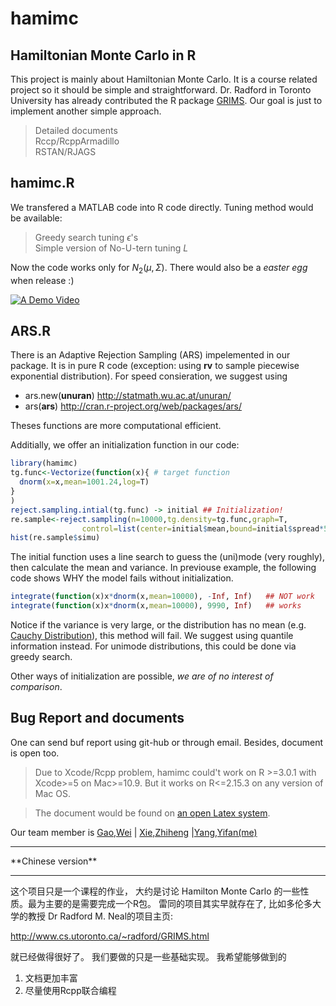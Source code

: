 hamimc
==============

Hamiltonian Monte Carlo in R
----------------------------------
This project is mainly about Hamiltonian Monte Carlo. It is a course related project so it should be simple and straightforward. Dr. Radford in Toronto University has already contributed the R package [GRIMS](http://www.cs.utoronto.ca/~radford/GRIMS.html). Our goal is just to implement another simple approach.

> Detailed documents    
> Rccp/RcppArmadillo    
> RSTAN/RJAGS	


hamimc.R
-----------------------
We transfered a MATLAB code into R code directly. Tuning method would be available:

> Greedy search tuning $\epsilon$'s   
> Simple version of No-U-tern tuning $L$

Now the code works only for $N_2(\mu,\Sigma)$. There would also be a *easter egg* when release :)

[![A Demo Video](http://sweb.uky.edu/~yya234/images/hmcc.png)](https://github.com/yfyang86/hamimc/blob/master/hmcdemo.mp4)

ARS.R
-----------------------
There is an Adaptive Rejection Sampling (ARS) impelemented in our package. It is in pure R code (exception: using **rv** to sample piecewise exponential distribution).  For speed consieration, we suggest using

 - ars.new(**unuran**) http://statmath.wu.ac.at/unuran/    
 - ars(**ars**) http://cran.r-project.org/web/packages/ars/

Theses functions are more computational efficient. 

Additially, we offer an initialization function in our code:

```r
library(hamimc)
tg.func<-Vectorize(function(x){ # target function
  dnorm(x=x,mean=1001.24,log=T)
}
)
reject.sampling.intial(tg.func) -> initial ## Initialization!
re.sample<-reject.sampling(n=10000,tg.density=tg.func,graph=T,
                control=list(center=initial$mean,bound=initial$spread*5,step=0.123))
hist(re.sample$simu)
``` 

The initial function uses a line search to guess the (uni)mode (very roughly), then calculate the mean and variance.  In previouse example, the following code shows WHY the model fails without initialization.

```r
integrate(function(x)x*dnorm(x,mean=10000), -Inf, Inf)   ## NOT work
integrate(function(x)x*dnorm(x,mean=10000), 9990, Inf)   ## works
```

Notice if the variance is very large, or the distribution has no mean (e.g. [Cauchy Distribution](http://en.wikipedia.org/wiki/Cauchy_distribution)), this method will fail. We suggest using quantile information instead. For unimode distributions, this could be done via greedy search.  

Other ways of initialization are possible, *we are of no interest of comparison*.

Bug Report and documents
------------------------------
One can send buf report using git-hub or through email. Besides, document is open too.


> Due to Xcode/Rcpp problem, hamimc could't work on R >=3.0.1 with Xcode>=5 on Mac>=10.9. But it works on R<=2.15.3 on any version of Mac OS.

> The document would be found on [an open Latex system](https://www.authorea.com/users/3481/articles/3578/_show_article).

Our team member is [Gao,Wei](http://mailto:g.w@uky.edu) | [Xie,Zhiheng](http://mailto:zhiheng.xie@uky.edu/) |[Yang,Yifan(me)](sweb.uky.edu/~yya234/)

<hr>
**Chinese version**
<hr>
这个项目只是一个课程的作业， 大约是讨论 Hamilton Monte Carlo 的一些性质。最为主要的是需要完成一个R包。
雷同的项目其实早就存在了, 比如多伦多大学的教授 Dr Radford M. Neal的项目主页:

http://www.cs.utoronto.ca/~radford/GRIMS.html

就已经做得很好了。 我们要做的只是一些基础实现。 我希望能够做到的


1. 文档更加丰富
2. 尽量使用Rcpp联合编程

